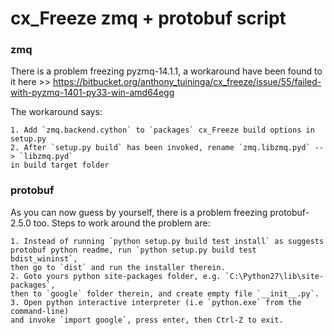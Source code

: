 # cx_Freeze zmq + protobuf script

### zmq

There is a problem freezing pyzmq-14.1.1, a workaround have been found to it here >>
https://bitbucket.org/anthony_tuininga/cx_freeze/issue/55/failed-with-pyzmq-1401-py33-win-amd64egg

The workaround says:

    1. Add `zmq.backend.cython` to `packages` cx_Freeze build options in setup.py
    2. After `setup.py build` has been invoked, rename `zmq.libzmq.pyd` --> `libzmq.pyd`
    in build target folder

### protobuf

As you can now guess by yourself, there is a problem freezing protobuf-2.5.0
too. Steps to work around the problem are:

    1. Instead of running `python setup.py build test install` as suggests
    protobuf python readme, run `python setup.py build test bdist_wininst`,
    then go to `dist` and run the installer therein.
    2. Goto yours python site-packages folder, e.g. `C:\Python27\lib\site-packages`,
    then to `google` folder therein, and create empty file `__init__.py`.
    3. Open python interactive interpreter (i.e `python.exe` from the command-line)
    and invoke `import google`, press enter, then Ctrl-Z to exit.
